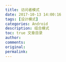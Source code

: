 ```yaml
---
title: 访问者模式
date: 2017-10-13 14:00:16
tags: [设计模式]
categories: Android
description: 组合模式
toc: true 文章目录
author:
comments:
original:
permalink: 
---
```


